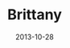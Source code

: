 ---
layout: media
category: media
title: "Brittany"
date: 2013-10-28
description: "Kingdom Story - WK3"
video: "https://s3.amazonaws.com/crossroadsvideomessages/kingdom_come_wk3_intv_brittany.mp4"
video-poster: "https://www.crossroads.net/uploadedfiles/ki_britanny_still.jpg"
---